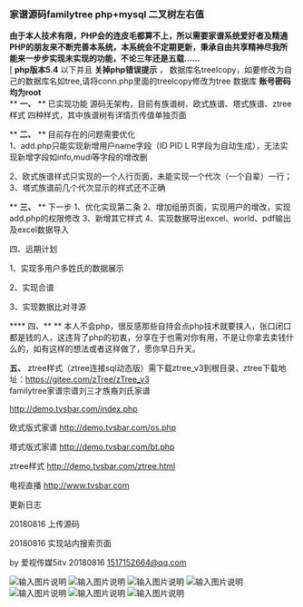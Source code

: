 ### 家谱源码familytree php+mysql 二叉树左右值 
 **由于本人技术有限，PHP会的连皮毛都算不上，所以需要家谱系统爱好者及精通PHP的朋友来不断完善本系统，本系统会不定期更新，秉承自由共享精神尽我所能来一步步实现未实现的功能，不论三年还是五载……** </br>
[ **php版本5.4** 以下并且 **关掉php错误提示** ， 数据库名treelcopy，如要修改为自己的数据库名如tree,请将conn.php里面的treelcopy修改为tree 数据库 **账号密码 均为root** </br>
  **  **一、** ** 已实现功能 源码无架构，目前有族谱树、欧式族谱、塔式族谱、ztree样式 四种样式，其中族谱树有详情页传值单独页面</br>

  **  **二、** ** 目前存在的问题需要优化 </br>
1、add.php只能实现新增用户name字段（ID PID L R字段为自动生成），无法实现新增字段如info,mudi等字段的增改删 </br>

2、欧式族谱样式只实现的一个人行页面，未能实现一个代次（一个自辈）一行；</br> 3、塔式族谱前几个代次显示的样式还不正确</br>

  **  **三、** ** 下一步 
1、优化实现第二条 
2、增加组册页面，实现用户的增改，实现add.php的权限修改 
3、新增其它样式
 4、实现数据导出excel、world、pdf输出及excel数据导入 

四、远期计划 

1、实现多用户多姓氏的数据展示 

2、实现合谱

 3、实现数据比对寻源</br>

  ****  四、** ** 
本人不会php，很反感那些自持会点php技术就要挟人，张口闭口都是钱的人，这违背了php的初衷，分享在于也需对你有用，不是让你拿去卖钱什么的，如有这样的想法或者这样做了，愿你早日升天。</br>

 **五、** ztree样式（ztree连接sql动态版）需下载ztree_v3到根目录，ztree下载地址：https://gitee.com/zTree/zTree_v3</br>
familytree家谱宗谱刘三才族裔刘氏家谱</br>

http://demo.tvsbar.com/index.php</br>

欧式版式家谱 http://demo.tvsbar.com/os.php </br>

塔式版式家谱 http://demo.tvsbar.com/bt.php </br>

ztree样式  http://demo.tvsbar.com/ztree.html</br>

电视直播 http://www.tvsbar.com</br>

更新日志</br>

20180816 上传源码</br>

20180816 实现站内搜索页面</br>

by 爱视传媒5itv 20180816 1517152664@qq.com</br>

 ![输入图片说明](https://images.gitee.com/uploads/images/2020/0319/142833_ef090f88_1349966.png "QQ截图20200319142722.png") 
![输入图片说明](https://images.gitee.com/uploads/images/2020/0319/142947_0a2d4a47_1349966.png "QQ截图20200319142528.png")
![输入图片说明](https://images.gitee.com/uploads/images/2020/0319/143023_082a9836_1349966.png "QQ截图20200319142627.png")
![输入图片说明](https://images.gitee.com/uploads/images/2020/0319/143012_37502031_1349966.png "QQ截图20200319142346.png")
![输入图片说明](https://images.gitee.com/uploads/images/2020/0319/143053_6fe3090b_1349966.png "QQ截图20200319142257.png")
![输入图片说明](https://images.gitee.com/uploads/images/2020/0319/143134_9cfd2c87_1349966.png "QQ截图20200319142237.png")
![输入图片说明](https://images.gitee.com/uploads/images/2020/0319/143123_4681e884_1349966.png "QQ截图20200319142133.png")